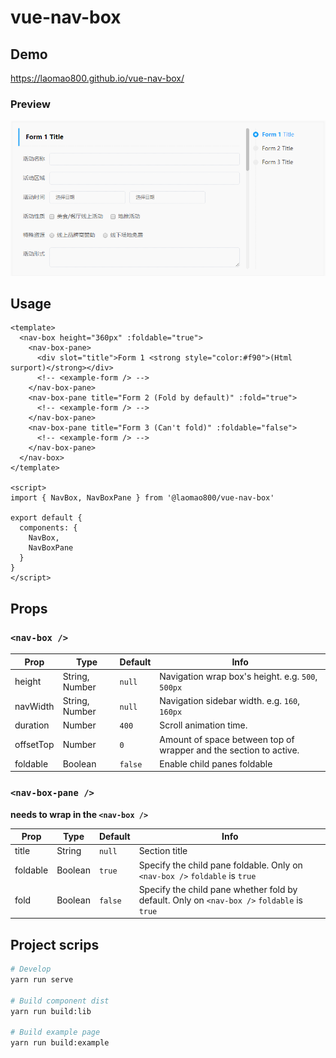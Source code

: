 # vue-nav-box

## Demo

https://laomao800.github.io/vue-nav-box/

### Preview

![preview](./preview.gif)

## Usage

```vue
<template>
  <nav-box height="360px" :foldable="true">
    <nav-box-pane>
      <div slot="title">Form 1 <strong style="color:#f90">(Html surport)</strong></div>
      <!-- <example-form /> -->
    </nav-box-pane>
    <nav-box-pane title="Form 2 (Fold by default)" :fold="true">
      <!-- <example-form /> -->
    </nav-box-pane>
    <nav-box-pane title="Form 3 (Can't fold)" :foldable="false">
      <!-- <example-form /> -->
    </nav-box-pane>
  </nav-box>
</template>

<script>
import { NavBox, NavBoxPane } from '@laomao800/vue-nav-box'

export default {
  components: {
    NavBox,
    NavBoxPane
  }
}
</script>
```

## Props

### `<nav-box />`

| Prop      | Type           | Default | Info                                                              |
| --------- | -------------- | ------- | ----------------------------------------------------------------- |
| height    | String, Number | `null`  | Navigation wrap box's height. e.g. `500`, `500px`                 |
| navWidth  | String, Number | `null`  | Navigation sidebar width. e.g. `160`, `160px`                     |
| duration  | Number         | `400`   | Scroll animation time.                                            |
| offsetTop | Number         | `0`     | Amount of space between top of wrapper and the section to active. |
| foldable  | Boolean        | `false` | Enable child panes foldable                                       |

### `<nav-box-pane />`

**needs to wrap in the `<nav-box />`**

| Prop     | Type    | Default | Info                                                                                       |
| -------- | ------- | ------- | ------------------------------------------------------------------------------------------ |
| title    | String  | `null`  | Section title                                                                              |
| foldable | Boolean | `true`  | Specify the child pane foldable. Only on `<nav-box />` `foldable` is `true`                |
| fold     | Boolean | `false` | Specify the child pane whether fold by default. Only on `<nav-box />` `foldable` is `true` |

## Project scrips

```bash
# Develop
yarn run serve

# Build component dist
yarn run build:lib

# Build example page
yarn run build:example
```
